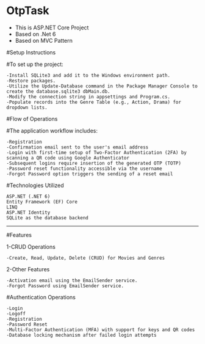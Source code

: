# OtpTask
- This is ASP.NET Core Project
- Based on .Net 6
- Based on MVC Pattern


#Setup Instructions

#To set up the project:

    -Install SQLite3 and add it to the Windows environment path.
    -Restore packages.
    -Utilize the Update-Database command in the Package Manager Console to create the database.sqlite3 dbMain.db.
    -Modify the connection string in appsettings and Program.cs.
    -Populate records into the Genre Table (e.g., Action, Drama) for dropdown lists.

#Flow of Operations

#The application workflow includes:

    -Registration
    -Confirmation email sent to the user's email address
    -Login with first-time setup of Two-Factor Authentication (2FA) by scanning a QR code using Google Authenticator
    -Subsequent logins require insertion of the generated OTP (TOTP)
    -Password reset functionality accessible via the username
    -Forgot Password option triggers the sending of a reset email 

#Technologies Utilized

    ASP.NET (.NET 6)
    Entity Framework (EF) Core
    LINQ
    ASP.NET Identity
    SQLite as the database backend

---------------------------
#Features

1-CRUD Operations

    -Create, Read, Update, Delete (CRUD) for Movies and Genres

2-Other Features

    -Activation email using the EmailSender service.
    -Forgot Password using EmailSender service.

#Authentication Operations

    -Login
    -Logoff
    -Registration
    -Password Reset
    -Multi-Factor Authentication (MFA) with support for keys and QR codes
    -Database locking mechanism after failed login attempts
